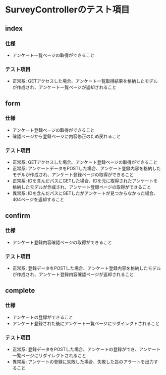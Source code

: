 # SurveyControllerのテスト項目

## index

### 仕様

- アンケート一覧ページの取得ができること

### テスト項目

- 正常系: GETアクセスした場合、アンケート一覧取得結果を格納したモデルが作成され、アンケート一覧ページが返却されること

## form

### 仕様

- アンケート登録ページの取得ができること
- 確認ページから登録ページに内容修正のため戻れること

### テスト項目

- 正常系: GETアクセスした場合、アンケート登録ページの取得ができること
- 正常系: アンケートデータをPOSTした場合、アンケート登録内容を格納したモデルが作成され、アンケート登録ページの取得ができること
- 正常系: IDを含んだパスにGETした場合、IDを元に取得されたアンケートを格納したモデルが作成され、アンケート登録ページの取得ができること
- 異常系: IDを含んだパスにGETしたがアンケートが見つからなかった場合、404ページを返却すること

## confirm

### 仕様

- アンケート登録内容確認ページの取得ができること

### テスト項目

- 正常系: 登録データをPOSTした場合、アンケート登録内容を格納したモデルが作成され、アンケート登録内容確認ページが返却されること

## complete

### 仕様

- アンケートの登録ができること
- アンケート登録された後にアンケート一覧ページにリダイレクトされること

### テスト項目

- 正常系: 登録データをPOSTした場合、アンケートの登録ができ、アンケート一覧ページにリダイレクトされること
- 異常系: アンケートの登録に失敗した場合、失敗した旨のアラートを出力すること
